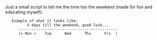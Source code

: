 Just a small script to tell me the time too the weekend (made for fun and educating myself).

       Example of what it looks like:
              5 days till the weekend, good luck...
          ---------------------------------------------
          |> Mon <    Tue      Wed      Thu      Fri  |

